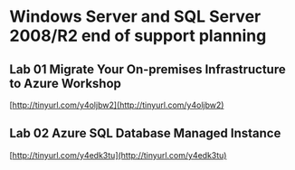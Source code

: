# Windows Server and SQL Server 2008/R2 end of support planning 


## Lab 01 Migrate Your On-premises Infrastructure to Azure Workshop 
[http://tinyurl.com/y4oljbw2](http://tinyurl.com/y4oljbw2)


## Lab 02 Azure SQL Database Managed Instance 
[http://tinyurl.com/y4edk3tu](http://tinyurl.com/y4edk3tu)